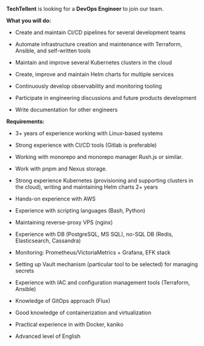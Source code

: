 **TechTellent** is looking for a **DevOps Engineer** to join our team.

**What you will do:**

* Create and maintain CI/CD pipelines for several development teams

* Automate infrastructure creation and maintenance with Terraform, Ansible, and self-written tools

* Maintain and improve several Kubernetes clusters in the cloud

* Create, improve and maintain Helm charts for multiple services

* Continuously develop observability and monitoring tooling

* Participate in engineering discussions and future products development

* Write documentation for other engineers

**Requirements:**

* 3+ years of experience working with Linux-based systems

* Strong experience with CI/CD tools (Gitlab is preferable)

* Working with monorepo and monorepo manager Rush.js or similar.

* Work with pnpm and Nexus storage.

* Strong experience Kubernetes (provisioning and supporting clusters in the cloud), writing and maintaining Helm charts 2+ years

* Hands-on experience with AWS

* Experience with scripting languages (Bash, Python)

* Maintaining reverse-proxy VPS (nginx)

* Experience with DB (PostgreSQL, MS SQL), no-SQL DB (Redis, Elasticsearch, Cassandra)

* Monitoring: Prometheus/VictoriaMetrics + Grafana, EFK stack

* Setting up Vault mechanism (particular tool to be selected) for managing secrets

* Experience with IAC and configuration management tools (Terraform, Ansible)

* Knowledge of GitOps approach (Flux)

* Good knowledge of containerization and virtualization

* Practical experience in with Docker, kaniko

* Advanced level of English
